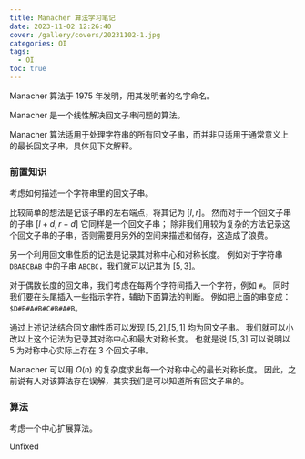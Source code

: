 ```yaml
---
title: Manacher 算法学习笔记
date: 2023-11-02 12:26:40
cover: /gallery/covers/20231102-1.jpg
categories: OI
tags:
  - OI
toc: true
---
```

Manacher 算法于 1975 年发明，用其发明者的名字命名。

Manacher 是一个线性解决回文子串问题的算法。

Manacher 算法适用于处理字符串的所有回文子串，而并非只适用于通常意义上的最长回文子串，具体见下文解释。

### 前置知识

考虑如何描述一个字符串里的回文子串。

比较简单的想法是记该子串的左右端点，将其记为 $[l,r]$。
然而对于一个回文子串的子串 $[l+d,r-d]$ 它同样是一个回文子串；
除非我们用较为复杂的方法记录这个回文子串的子串，否则需要用另外的空间来描述和储存，这造成了浪费。

另一个利用回文串性质的记法是记录其对称中心和对称长度。
例如对于字符串 `DBABCBAB` 中的子串 `ABCBC`，我们就可以记其为 $[5,3]$。

对于偶数长度的回文串，我们考虑在每两个字符间插入一个字符，例如 `#`。
同时我们要在头尾插入一些指示字符，辅助下面算法的判断。
例如把上面的串变成：`$D#B#A#B#C#B#A#B`。

通过上述记法结合回文串性质可以发现 $[5,2]$,$[5,1]$ 均为回文子串。
我们就可以小改以上这个记法为记录其对称中心和最大对称长度。
也就是说 $[5,3]$ 可以说明以 $5$ 为对称中心实际上存在 $3$ 个回文子串。

Manacher 可以用 $O(n)$ 的复杂度求出每一个对称中心的最长对称长度。
因此，之前说有人对该算法存在误解，其实我们是可以知道所有回文子串的。

### 算法

考虑一个中心扩展算法。

Unfixed
